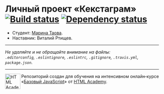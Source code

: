 # Личный проект «Кекстаграм» [![Build status][travis-image]][travis-url] [![Dependency status][dependency-image]][dependency-url]

* Студент: [Марина Таова](https://up.htmlacademy.ru/javascript/5/user/72800).
* Наставник: Виталий Ртищев.

---

_Не удаляйте и не обращайте внимание на файлы:_<br>
_`.editorconfig`, `.eslintignore`, `.eslintrc`, `.gitignore`, `.travis.yml`, `package.json`._

---

<a href="https://htmlacademy.ru/intensive/javascript"><img align="left" width="50" height="50" title="HTML Academy" src="https://up.htmlacademy.ru/static/img/intensive/javascript/logo-for-github.svg"></a>

Репозиторий создан для обучения на интенсивном онлайн‑курсе «[Базовый JavaScript](https://htmlacademy.ru/intensive/javascript)» от [HTML Academy](https://htmlacademy.ru).

[travis-image]: https://travis-ci.org/htmlacademy-javascript/72800-kekstagram.svg?branch=master
[travis-url]: https://travis-ci.org/htmlacademy-javascript/72800-kekstagram
[dependency-image]: https://david-dm.org/htmlacademy-javascript/72800-kekstagram.svg?style=flat-square
[dependency-url]: https://david-dm.org/htmlacademy-javascript/72800-kekstagram
